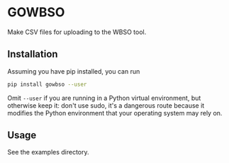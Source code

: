 # GOWBSO

Make CSV files for uploading to the WBSO tool.

## Installation

Assuming you have pip installed, you can run

```bash
pip install gowbso --user
```

Omit `--user` if you are running in a Python virtual environment, but otherwise keep it: don't use sudo, it's a dangerous route because it modifies the Python environment that your operating system may rely on.

## Usage

See the examples directory.

